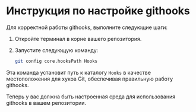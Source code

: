 # Инструкция по настройке githooks

Для корректной работы githooks, выполните следующие шаги:

1. Откройте терминал в корне вашего репозитория.

2. Запустите следующую команду:

    ```bash
    git config core.hooksPath Hooks
    ```

Эта команда установит путь к каталогу `Hooks` в качестве местоположения для хуков Git, обеспечивая правильную работу githooks.

Теперь у вас должна быть настроенная среда для использования githooks в вашем репозитории.
